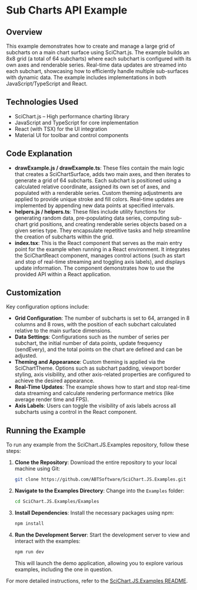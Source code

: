 # Sub Charts API Example

## Overview

This example demonstrates how to create and manage a large grid of subcharts on a main chart surface using SciChart.js. The example builds an 8x8 grid (a total of 64 subcharts) where each subchart is configured with its own axes and renderable series. Real-time data updates are streamed into each subchart, showcasing how to efficiently handle multiple sub-surfaces with dynamic data. The example includes implementations in both JavaScript/TypeScript and React.

## Technologies Used

-   SciChart.js – High performance charting library
-   JavaScript and TypeScript for core implementation
-   React (with TSX) for the UI integration
-   Material UI for toolbar and control components

## Code Explanation

-   **drawExample.js / drawExample.ts**: These files contain the main logic that creates a SciChartSurface, adds two main axes, and then iterates to generate a grid of 64 subcharts. Each subchart is positioned using a calculated relative coordinate, assigned its own set of axes, and populated with a renderable series. Custom theming adjustments are applied to provide unique stroke and fill colors. Real-time updates are implemented by appending new data points at specified intervals.
-   **helpers.js / helpers.ts**: These files include utility functions for generating random data, pre-populating data series, computing sub-chart grid positions, and creating renderable series objects based on a given series type. They encapsulate repetitive tasks and help streamline the creation of subcharts within the grid.
-   **index.tsx**: This is the React component that serves as the main entry point for the example when running in a React environment. It integrates the SciChartReact component, manages control actions (such as start and stop of real-time streaming and toggling axis labels), and displays update information. The component demonstrates how to use the provided API within a React application.

## Customization

Key configuration options include:

-   **Grid Configuration**: The number of subcharts is set to 64, arranged in 8 columns and 8 rows, with the position of each subchart calculated relative to the main surface dimensions.
-   **Data Settings**: Configurations such as the number of series per subchart, the initial number of data points, update frequency (sendEvery), and the total points on the chart are defined and can be adjusted.
-   **Theming and Appearance**: Custom theming is applied via the SciChartTheme. Options such as subchart padding, viewport border styling, axis visibility, and other axis-related properties are configured to achieve the desired appearance.
-   **Real-Time Updates**: The example shows how to start and stop real-time data streaming and calculate rendering performance metrics (like average render time and FPS).
-   **Axis Labels**: Users can toggle the visibility of axis labels across all subcharts using a control in the React component.

## Running the Example

To run any example from the SciChart.JS.Examples repository, follow these steps:

1. **Clone the Repository**: Download the entire repository to your local machine using Git:

    ```bash
    git clone https://github.com/ABTSoftware/SciChart.JS.Examples.git
    ```

2. **Navigate to the Examples Directory**: Change into the `Examples` folder:

    ```bash
    cd SciChart.JS.Examples/Examples
    ```

3. **Install Dependencies**: Install the necessary packages using npm:

    ```bash
    npm install
    ```

4. **Run the Development Server**: Start the development server to view and interact with the examples:

    ```bash
    npm run dev
    ```

    This will launch the demo application, allowing you to explore various examples, including the one in question.

For more detailed instructions, refer to the [SciChart.JS.Examples README](https://github.com/ABTSoftware/SciChart.JS.Examples/blob/master/README.md).
